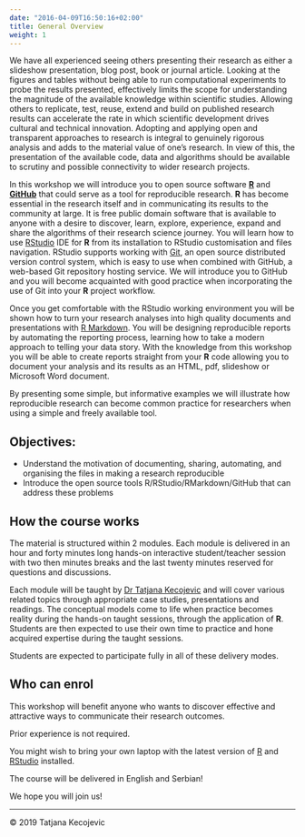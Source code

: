 ```yaml
---
date: "2016-04-09T16:50:16+02:00"
title: General Overview
weight: 1
---
```


We have all experienced seeing others presenting their research as either a slideshow presentation, blog post, book or journal article. Looking at the figures and tables without being able to run computational experiments to probe the results presented, effectively limits the scope for understanding the magnitude of the available knowledge within scientific studies. Allowing others to replicate, test, reuse, extend and build on published research results can accelerate the rate in which scientific development drives cultural and technical innovation.  Adopting and applying open and transparent approaches to research is integral to genuinely rigorous analysis and adds to the material value of one’s research. In view of this, the presentation of the available code, data and algorithms should be available to scrutiny and possible connectivity to wider research projects.

In this workshop we will introduce you to open source software  [**R**](https://www.r-project.org) and [**GitHub**](https://github.com) that could serve as a tool for reproducible research. **R** has become essential in the research itself and in communicating its results to the community at large. It is free public domain software that is available to anyone with a desire to discover, learn, explore, experience, expand and share the algorithms of their research science journey. You will learn how to use [RStudio](https://rstudio.com) IDE for **R** from its installation to RStudio customisation and files navigation. RStudio supports working with [Git](https://git-scm.com), an open source distributed version control system, which is easy to use when combined with GitHub, a web-based Git repository hosting service. We will introduce you to GitHub and you will become acquainted with good practice when incorporating the use of Git into your **R** project workflow. 

Once you get comfortable with the RStudio working environment you will be shown how to turn your research analyses into high quality documents and presentations with [R Markdown](https://rmarkdown.rstudio.com). You will be designing reproducible reports by automating the reporting process, learning how to take a modern approach to telling your data story. With the knowledge from this workshop you will be able to create reports straight from your **R** code allowing you to document your analysis and its results as an HTML, pdf, slideshow or Microsoft Word document.

By presenting some simple, but informative examples we will illustrate how reproducible research can become common practice for researchers when using a simple and freely available tool.

## Objectives:

-	Understand the motivation of documenting, sharing, automating, and organising the files in making a research reproducible
-	Introduce the open source tools R/RStudio/RMarkdown/GitHub that can address these problems


## How the course works

The material is structured within 2 modules. Each module is delivered in an hour and forty minutes long hands-on interactive student/teacher session with two then minutes breaks and the last twenty minutes reserved for questions and discussions.

Each module will be taught by [Dr Tatjana Kecojevic](tanjakec.github.io) and will cover various related topics through appropriate case studies, presentations and readings. The conceptual models come to life when practice becomes reality during the hands-on taught sessions, through the application of **R**. Students are then expected to use their own time to practice and hone acquired expertise during the taught sessions.

Students are expected to participate fully in all of these delivery modes.

## Who can enrol

This workshop will benefit anyone who wants to discover effective and attractive ways to communicate their research outcomes.

Prior experience is not required.

You might wish to bring your own laptop with the latest version of [R](https://cran.r-project.org) and [RStudio](https://rstudio.com/products/rstudio/download/) installed.
 
The course will be delivered in English and Serbian!

We hope you will join us!


-----------------------------
© 2019 Tatjana Kecojevic
